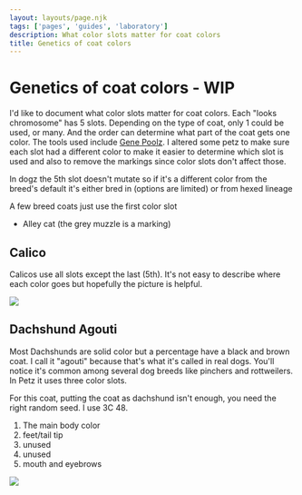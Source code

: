 ```yaml
---
layout: layouts/page.njk
tags: ['pages', 'guides', 'laboratory']
description: What color slots matter for coat colors
title: Genetics of coat colors
---
```

# Genetics of coat colors - WIP
I'd like to document what color slots matter for coat colors. Each "looks chromosome" has 5 slots. Depending on the type of coat, only 1 could be used, or many. And the order can determine what part of the coat gets one color. The tools used include [Gene Poolz](https://reflettage.wixsite.com/yabiko/download). I altered some petz to make sure each slot had a different color to make it easier to determine which slot is used and also to remove the markings since color slots don't affect those.


<aside>In dogz the 5th slot doesn't mutate so if it's a different color from the breed's default it's either bred in (options are limited) or from hexed lineage</aside>

A few breed coats just use the first color slot

- Alley cat (the grey muzzle is a marking)

## Calico
Calicos use all slots except the last (5th). It's not easy to describe where each color goes but hopefully the picture is helpful.

<img src="https://cdn.glitch.com/e8c48446-7221-44a1-aabd-d809cd1d1e34%2Fcolor-slots-calico.png?v=1624942949935" class="retina">


## Dachshund Agouti
Most Dachshunds are solid color but a percentage have a black and brown coat. I call it "agouti" because that's what it's called in real dogs. You'll notice it's common among several dog breeds like pinchers and rottweilers. In Petz it uses three color slots. 

<aside>For this coat, putting the coat as dachshund isn't enough, you need the right random seed. I use 3C 48. </aside>


1. The main body color
2. feet/tail tip
3. unused
4. unused
5. mouth and eyebrows

<img src="https://cdn.glitch.com/e8c48446-7221-44a1-aabd-d809cd1d1e34%2Fcolor-slots-d-r.png?v=1624942340114" class="retina">